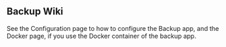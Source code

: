 ## Backup Wiki

See the Configuration page to how to configure the Backup app, and the Docker page, if you use the Docker container of the backup app.

